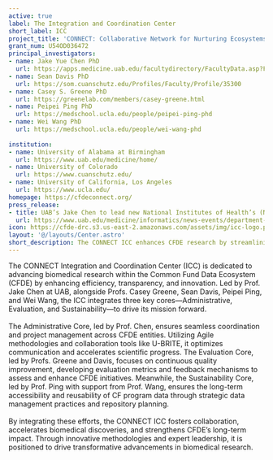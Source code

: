```yaml
---
active: true
label: The Integration and Coordination Center
short_label: ICC
project_title: 'CONNECT: Collaborative Network for Nurturing Ecosystems of Common Fund Team Science'
grant_num: U54OD036472
principal_investigators:
- name: Jake Yue Chen PhD
  url: https://apps.medicine.uab.edu/facultydirectory/FacultyData.asp?FID=78279
- name: Sean Davis PhD
  url: https://som.cuanschutz.edu/Profiles/Faculty/Profile/35300
- name: Casey S. Greene PhD
  url: https://greenelab.com/members/casey-greene.html
- name: Peipei Ping PhD
  url: https://medschool.ucla.edu/people/peipei-ping-phd
- name: Wei Wang PhD
  url: https://medschool.ucla.edu/people/wei-wang-phd
  
institution:
- name: University of Alabama at Birmingham
  url: https://www.uab.edu/medicine/home/
- name: University of Colorado
  url: https://www.cuanschutz.edu/
- name: University of California, Los Angeles
  url: https://www.ucla.edu/
homepage: https://cfdeconnect.org/
press_release:
- title: UAB’s Jake Chen to lead new National Institutes of Health’s (NIH) Integration Center for the Common Fund Data Ecosystems
  url: https://www.uab.edu/medicine/informatics/news-events/department-news/uab-s-jake-chen-to-lead-new-national-institutes-of-health-s-nih-integration-center-for-the-common-fund-data-ecosystems
icon: https://cfde-drc.s3.us-east-2.amazonaws.com/assets/img/icc-logo.png
layout: '@/layouts/Center.astro'
short_description: The CONNECT ICC enhances CFDE research by streamlining operations, improving data sustainability, and fostering collaboration through expert leadership, Agile management, and innovative evaluation metrics.
---
```

The CONNECT Integration and Coordination Center (ICC) is dedicated to advancing biomedical research within the Common Fund Data Ecosystem (CFDE) by enhancing efficiency, transparency, and innovation. Led by Prof. Jake Chen at UAB, alongside Profs. Casey Greene, Sean Davis, Peipei Ping, and Wei Wang, the ICC integrates three key cores—Administrative, Evaluation, and Sustainability—to drive its mission forward.<br/><br/>The Administrative Core, led by Prof. Chen, ensures seamless coordination and project management across CFDE entities. Utilizing Agile methodologies and collaboration tools like U-BRITE, it optimizes communication and accelerates scientific progress. The Evaluation Core, led by Profs. Greene and Davis, focuses on continuous quality improvement, developing evaluation metrics and feedback mechanisms to assess and enhance CFDE initiatives. Meanwhile, the Sustainability Core, led by Prof. Ping with support from Prof. Wang, ensures the long-term accessibility and reusability of CF program data through strategic data management practices and repository planning.<br/><br/>By integrating these efforts, the CONNECT ICC fosters collaboration, accelerates biomedical discoveries, and strengthens CFDE’s long-term impact. Through innovative methodologies and expert leadership, it is positioned to drive transformative advancements in biomedical research.
